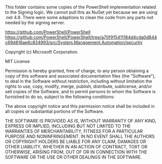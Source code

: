﻿This folder contains some copies of the PowerShell implementation related to the Signing logic. 
We cannot pull this as NuGet yet because we are using .net 4.8. There were some adaptions to clean 
the code from any parts not needed by the signing server. 


https://github.com/PowerShell/PowerShell
https://github.com/PowerShell/PowerShell/tree/a70f915411184d4cda0d844c69d816ae6c834993/src/System.Management.Automation/security

Copyright (c) Microsoft Corporation.

MIT License

Permission is hereby granted, free of charge, to any person obtaining a copy
of this software and associated documentation files (the "Software"), to deal
in the Software without restriction, including without limitation the rights
to use, copy, modify, merge, publish, distribute, sublicense, and/or sell
copies of the Software, and to permit persons to whom the Software is
furnished to do so, subject to the following conditions:

The above copyright notice and this permission notice shall be included in all
copies or substantial portions of the Software.

THE SOFTWARE IS PROVIDED *AS IS*, WITHOUT WARRANTY OF ANY KIND, EXPRESS OR
IMPLIED, INCLUDING BUT NOT LIMITED TO THE WARRANTIES OF MERCHANTABILITY,
FITNESS FOR A PARTICULAR PURPOSE AND NONINFRINGEMENT. IN NO EVENT SHALL THE
AUTHORS OR COPYRIGHT HOLDERS BE LIABLE FOR ANY CLAIM, DAMAGES OR OTHER
LIABILITY, WHETHER IN AN ACTION OF CONTRACT, TORT OR OTHERWISE, ARISING FROM,
OUT OF OR IN CONNECTION WITH THE SOFTWARE OR THE USE OR OTHER DEALINGS IN THE
SOFTWARE.
